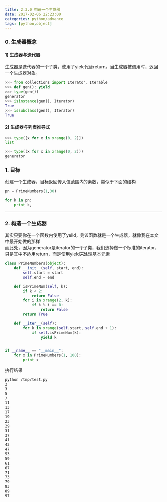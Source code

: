 ```yaml
---
title: 2.3.0 构造一个生成器
date: 2017-02-06 22:23:00
categories: python/advance
tags: [python,object]
---
```


### 0. 生成器概念
#### 1) 生成器与迭代器
生成器是迭代器的一个子类，使用了yield代替return。当生成器被调用时，返回一个生成器对象。
``` python
>>> from collections import Iterator, Iterable
>>> def gen(): yield
>>> type(gen())
generator
>>> isinstance(gen(), Iterator)
True
>>> issubclass(gen(), Iterator)
True
```
#### 2) 生成器与列表推导式
``` python
>>> type([x for x in xrange(0, 2)])
list

>>> type((x for x in xrange(0, 2)))
generator
```

### 1. 目标
创建一个生成器，目标返回传入值范围内的素数，类似于下面的结构
``` python
pn = PrimeNumbers(1,30)

for k in pn:
    print k,
```

---

### 2. 构造一个生成器
其实只要你在一个函数内使用了yeild，则该函数就是一个生成器，就像我在本文中最开始做的那样  
而此处，因为generator是iterator的一个子类，我们选择做一个标准的iterator，只是其中不适用return，而是使用yield来处理基本元素
``` python
class PrimeNumbers(object):
    def __init__(self, start, end):
        self.start = start
        self.end = end

    def isPrimeNum(self, k):
        if k < 2:
            return False
        for i in xrange(2, k):
            if k % i == 0:
                return False
        return True

    def __iter__(self):
        for k in xrange(self.start, self.end + 1):
            if self.isPrimeNum(k):
                yield k


if __name__ == "__main__":
    for x in PrimeNumbers(1, 100):
        print x
```

执行结果
``` bash
python /tmp/test.py
2
3
5
7
11
13
17
19
23
29
31
37
41
43
47
53
59
61
67
71
73
79
83
89
97
```
